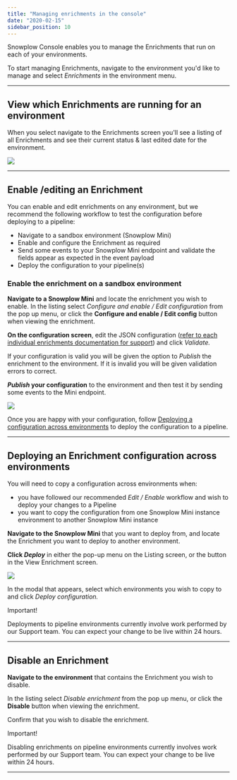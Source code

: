 ```yaml
---
title: "Managing enrichments in the console"
date: "2020-02-15"
sidebar_position: 10
---
```


Snowplow Console enables you to manage the Enrichments that run on each of your environments.

To start managing Enrichments, navigate to the environment you'd like to manage and select _Enrichments_ in the environment menu.

---

## View which Enrichments are running for an environment

When you select navigate to the Enrichments screen you'll see a listing of all Enrichments and see their current status & last edited date for the environment.

![](images/ViewEnrichments.gif)

---

## Enable /editing an Enrichment

You can enable and edit enrichments on any environment, but we recommend the following workflow to test the configuration before deploying to a pipeline:

- Navigate to a sandbox environment (Snowplow Mini)
- Enable and configure the Enrichment as required
- Send some events to your Snowplow Mini endpoint and validate the fields appear as expected in the event payload
- Deploy the configuration to your pipeline(s)

### Enable the enrichment on a sandbox environment

**Navigate to a Snowplow Mini** and locate the enrichment you wish to enable. In the listing select _Configure and enable / Edit configuration_ from the pop up menu, or click the **Configure and enable / Edit config** button when viewing the enrichment.

**On the configuration screen**, edit the JSON configuration ([refer to each individual enrichments documentation for support](/docs/enriching-your-data/available-enrichments/index.md)) and click _Validate._

If your configuration is valid you will be given the option to _Publish_ the enrichment to the environment. If it is invalid you will be given validation errors to correct.

**_Publish_ your configuration** to the environment and then test it by sending some events to the Mini endpoint.

![](images/EnableEnrichment.gif)

Once you are happy with your configuration, follow [Deploying a configuration across environments](#deploy) to deploy the configuration to a pipeline.

---

## Deploying an Enrichment configuration across environments

You will need to copy a configuration across environments when:

- you have followed our recommended _Edit / Enable_ workflow and wish to deploy your changes to a Pipeline
- you want to copy the configuration from one Snowplow Mini instance environment to another Snowplow Mini instance

**Navigate to the Snowplow Mini** that you want to deploy from, and locate the Enrichment you want to deploy to another environment.

**Click _Deploy_** in either the pop-up menu on the Listing screen, or the button in the View Enrichment screen.

![](images/DisableEnrichment.gif)

In the modal that appears, select which environments you wish to copy to and click _Deploy configuration._

Important!

Deployments to pipeline environments currently involve work performed by our Support team. You can expect your change to be live within 24 hours.

---

## Disable an Enrichment

**Navigate to the environment** that contains the Enrichment you wish to disable.

In the listing select _Disable enrichment_ from the pop up menu, or click the **Disable** button when viewing the enrichment.

Confirm that you wish to disable the enrichment.

Important!

Disabling enrichments on pipeline environments currently involves work performed by our Support team. You can expect your change to be live within 24 hours.

---

